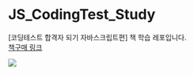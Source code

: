 # JS_CodingTest_Study
[코딩테스트 합격자 되기 자바스크립트편] 책 학습 레포입니다.   
[책구매 링크](https://product.kyobobook.co.kr/detail/S000213641007)   

<img src="https://contents.kyobobook.co.kr/sih/fit-in/458x0/pdt/addt/9791191905885_01.jpg"/>
